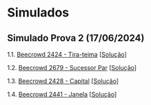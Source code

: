 # Simulados

## Simulado Prova 2 (17/06/2024)

1.1. [Beecrowd 2424 - Tira-teima](https://www.beecrowd.com.br/judge/pt/problems/view/2424) [[Solução](codes/beecrowd_2424.c)]
   
1.2. [Beecrowd 2679 - Sucessor Par](https://www.beecrowd.com.br/judge/pt/problems/view/2679) [[Solução](codes/beecrowd_2679.c)]

1.3. [Beecrowd 2428 - Capital](https://www.beecrowd.com.br/judge/pt/problems/view/2428) [[Solução](codes/beecrowd_2428.c)]

1.4. [Beecrowd 2441 - Janela](https://www.beecrowd.com.br/judge/pt/problems/view/2441) [[Solução](codes/beecrowd_2441.c)]
